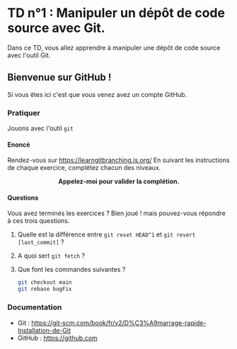# TD n°1 : Manipuler un dépôt de code source avec Git.

Dans ce TD, vous allez apprendre à manipuler une dépôt de code source avec l'outil Git.

## Bienvenue sur GitHub !

Si vous êtes ici c'est que vous venez avez un compte GitHub.

### Pratiquer

Jouons avec l'outil `git`

#### Enoncé

Rendez-vous sur https://learngitbranching.js.org/
En suivant les instructions de chaque exercice, complétez chacun des niveaux.

<center><b>Appelez-moi pour valider la complétion.</b></center>

#### Questions

Vous avez terminés les exercices ?
Bien joué ! mais pouvez-vous répondre à ces trois questions.

1. Quelle est la différence entre `git reset HEAD^1` et `git revert [last_commit]` ?
2. A quoi sert `git fetch` ?
3. Que font les commandes suivantes ?

    ```sh
    git checkout main
    git rebase bugFix
    ```

### Documentation

* Git : https://git-scm.com/book/fr/v2/D%C3%A9marrage-rapide-Installation-de-Git
* GitHub : https://github.com